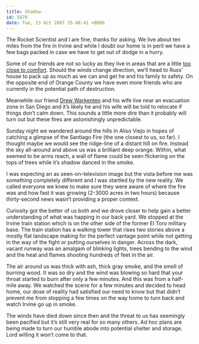 ```yaml
---
title: Shadow.
id: 5870
date: Tue, 23 Oct 2007 15:48:41 +0000
---
```


The Rocket Scientist and I are fine, thanks for asking. We live about ten miles from the fire in Irvine and while I doubt our home is in peril we have a few bags packed in case we have to get out of dodge in a hurry.  

Some of our friends are not so lucky as they live in areas that are a little [too close to comfort](http://maps.google.com/maps/ms?ie=UTF8&hl=en&om=1&msa=0&msid=107327873899641045650.00043d1de33aaa4eb6ffb&ll=33.719038,-117.704987&z=11&source=embed). Should the winds change direction, we’ll head to Russ’ house to pack up as much as we can and get he and his family to safety. On the opposite end of Orange County we have even more friends who are currently in the potential path of destruction.  

Meanwhile our friend [Drew Warkenten](http://www.drewwarkentin.com/) and his wife live near an evacuation zone in San Diego and it’s likely he and his wife will be told to relocate if things don’t calm down. This sounds a little more dire than it probably will turn out but these fires are astonishingly unpredictable.  

Sunday night we wandered around the hills in Aliso Viejo in hopes of catching a glimpse of the Santiago Fire (the one closest to us, so far). I thought maybe we would see the ridge-line of a distant hill on fire. Instead the sky all-around and above us was a brilliant deep orange. Within, what seemed to be arms reach, a wall of flame could be seen flickering on the tops of trees while it’s shadow danced in the smoke.  

I was expecting an as seen-on-television image but the vista before me was something completely different and I was startled by the new reality. We called everyone we knew to make sure they were aware of where the fire was and how fast it was growing (2-3000 acres in two hours) because thirty-second news wasn’t providing a proper context.  

Curiosity got the better of us both and we drove closer to help gain a better understanding of what was happing in our back yard. We stopped at the Irvine train station which is on the other side of the former El Toro military base. The train station has a walking tower that rises two stories above a mostly flat landscape making for the perfect vantage point while not getting in the way of the fight or putting ourselves in danger. Across the dark, vacant runway was an amalgam of blinking lights, trees bending to the wind and the heat and flames shooting hundreds of feet in the air.  

The air around us was thick with ash, thick gray smoke, and the smell of burning wood. It was so dry and the wind was blowing so hard that your throat started to burn after only a few minutes. And this was from a half-mile away. We watched the scene for a few minutes and decided to head home, our dose of reality had satisfied our need to know but that didn’t prevent me from stopping a few times on the way home to turn back and watch Irvine go up in smoke.  

The winds have died down since then and the threat to us has seemingly been pacified but it’s still very real for so many others. Ad hoc plans are being made to turn our humble abode into potential shelter and storage. Lord willing it won’t come to that.





